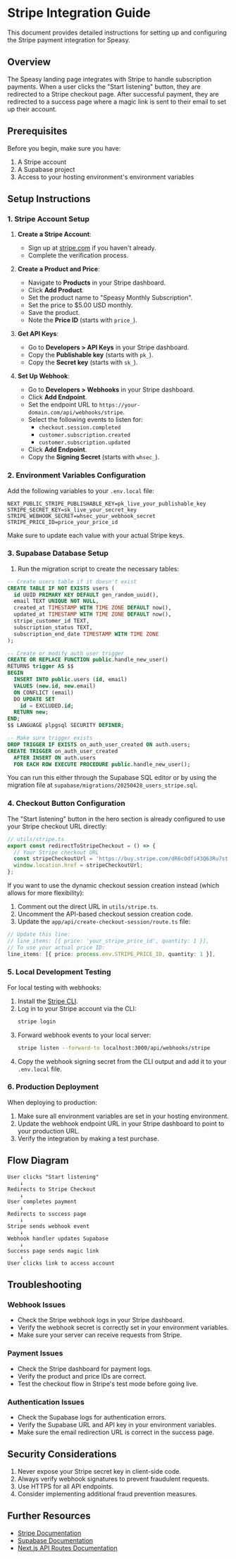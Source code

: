 # Stripe Integration Guide

This document provides detailed instructions for setting up and configuring the Stripe payment integration for Speasy.

## Overview

The Speasy landing page integrates with Stripe to handle subscription payments. When a user clicks the "Start listening" button, they are redirected to a Stripe checkout page. After successful payment, they are redirected to a success page where a magic link is sent to their email to set up their account.

## Prerequisites

Before you begin, make sure you have:

1. A Stripe account
2. A Supabase project
3. Access to your hosting environment's environment variables

## Setup Instructions

### 1. Stripe Account Setup

1. **Create a Stripe Account**:
   - Sign up at [stripe.com](https://stripe.com) if you haven't already.
   - Complete the verification process.

2. **Create a Product and Price**:
   - Navigate to **Products** in your Stripe dashboard.
   - Click **Add Product**.
   - Set the product name to "Speasy Monthly Subscription".
   - Set the price to $5.00 USD monthly.
   - Save the product.
   - Note the **Price ID** (starts with `price_`).

3. **Get API Keys**:
   - Go to **Developers > API Keys** in your Stripe dashboard.
   - Copy the **Publishable key** (starts with `pk_`).
   - Copy the **Secret key** (starts with `sk_`).

4. **Set Up Webhook**:
   - Go to **Developers > Webhooks** in your Stripe dashboard.
   - Click **Add Endpoint**.
   - Set the endpoint URL to `https://your-domain.com/api/webhooks/stripe`.
   - Select the following events to listen for:
     - `checkout.session.completed`
     - `customer.subscription.created`
     - `customer.subscription.updated`
   - Click **Add Endpoint**.
   - Copy the **Signing Secret** (starts with `whsec_`).

### 2. Environment Variables Configuration

Add the following variables to your `.env.local` file:

```
NEXT_PUBLIC_STRIPE_PUBLISHABLE_KEY=pk_live_your_publishable_key
STRIPE_SECRET_KEY=sk_live_your_secret_key
STRIPE_WEBHOOK_SECRET=whsec_your_webhook_secret
STRIPE_PRICE_ID=price_your_price_id
```

Make sure to update each value with your actual Stripe keys.

### 3. Supabase Database Setup

1. Run the migration script to create the necessary tables:

```sql
-- Create users table if it doesn't exist
CREATE TABLE IF NOT EXISTS users (
  id UUID PRIMARY KEY DEFAULT gen_random_uuid(),
  email TEXT UNIQUE NOT NULL,
  created_at TIMESTAMP WITH TIME ZONE DEFAULT now(),
  updated_at TIMESTAMP WITH TIME ZONE DEFAULT now(),
  stripe_customer_id TEXT,
  subscription_status TEXT,
  subscription_end_date TIMESTAMP WITH TIME ZONE
);

-- Create or modify auth user trigger
CREATE OR REPLACE FUNCTION public.handle_new_user() 
RETURNS trigger AS $$
BEGIN
  INSERT INTO public.users (id, email)
  VALUES (new.id, new.email)
  ON CONFLICT (email) 
  DO UPDATE SET
    id = EXCLUDED.id;
  RETURN new;
END;
$$ LANGUAGE plpgsql SECURITY DEFINER;

-- Make sure trigger exists
DROP TRIGGER IF EXISTS on_auth_user_created ON auth.users;
CREATE TRIGGER on_auth_user_created
  AFTER INSERT ON auth.users
  FOR EACH ROW EXECUTE PROCEDURE public.handle_new_user();
```

You can run this either through the Supabase SQL editor or by using the migration file at `supabase/migrations/20250428_users_stripe.sql`.

### 4. Checkout Button Configuration

The "Start listening" button in the hero section is already configured to use your Stripe checkout URL directly:

```typescript
// utils/stripe.ts
export const redirectToStripeCheckout = () => {
  // Your Stripe checkout URL
  const stripeCheckoutUrl = 'https://buy.stripe.com/dR6cOdfi43Q63Ru7st';
  window.location.href = stripeCheckoutUrl;
};
```

If you want to use the dynamic checkout session creation instead (which allows for more flexibility):

1. Comment out the direct URL in `utils/stripe.ts`.
2. Uncomment the API-based checkout session creation code.
3. Update the `app/api/create-checkout-session/route.ts` file:

```typescript
// Update this line:
// line_items: [{ price: 'your_stripe_price_id', quantity: 1 }],
// To use your actual price ID:
line_items: [{ price: process.env.STRIPE_PRICE_ID, quantity: 1 }],
```

### 5. Local Development Testing

For local testing with webhooks:

1. Install the [Stripe CLI](https://stripe.com/docs/stripe-cli).
2. Log in to your Stripe account via the CLI:
   ```bash
   stripe login
   ```
3. Forward webhook events to your local server:
   ```bash
   stripe listen --forward-to localhost:3000/api/webhooks/stripe
   ```
4. Copy the webhook signing secret from the CLI output and add it to your `.env.local` file.

### 6. Production Deployment

When deploying to production:

1. Make sure all environment variables are set in your hosting environment.
2. Update the webhook endpoint URL in your Stripe dashboard to point to your production URL.
3. Verify the integration by making a test purchase.

## Flow Diagram

```
User clicks "Start listening" 
    ↓
Redirects to Stripe Checkout
    ↓
User completes payment
    ↓
Redirects to success page
    ↓
Stripe sends webhook event
    ↓
Webhook handler updates Supabase
    ↓
Success page sends magic link
    ↓
User clicks link to access account
```

## Troubleshooting

### Webhook Issues

- Check the Stripe webhook logs in your Stripe dashboard.
- Verify the webhook secret is correctly set in your environment variables.
- Make sure your server can receive requests from Stripe.

### Payment Issues

- Check the Stripe dashboard for payment logs.
- Verify the product and price IDs are correct.
- Test the checkout flow in Stripe's test mode before going live.

### Authentication Issues

- Check the Supabase logs for authentication errors.
- Verify the Supabase URL and API key in your environment variables.
- Make sure the email redirection URL is correct in the success page.

## Security Considerations

1. Never expose your Stripe secret key in client-side code.
2. Always verify webhook signatures to prevent fraudulent requests.
3. Use HTTPS for all API endpoints.
4. Consider implementing additional fraud prevention measures.

## Further Resources

- [Stripe Documentation](https://stripe.com/docs)
- [Supabase Documentation](https://supabase.io/docs)
- [Next.js API Routes Documentation](https://nextjs.org/docs/api-routes/introduction) 
